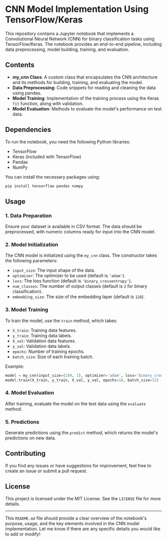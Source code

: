# CNN Model Implementation Using TensorFlow/Keras

This repository contains a Jupyter notebook that implements a Convolutional Neural Network (CNN) for binary classification tasks using TensorFlow/Keras. The notebook provides an end-to-end pipeline, including data preprocessing, model building, training, and evaluation.

## Contents

- **my_cnn Class**: A custom class that encapsulates the CNN architecture and its methods for building, training, and evaluating the model.
- **Data Preprocessing**: Code snippets for reading and cleaning the data using pandas.
- **Model Training**: Implementation of the training process using the Keras `fit` function, along with validation.
- **Model Evaluation**: Methods to evaluate the model's performance on test data.

## Dependencies

To run the notebook, you need the following Python libraries:

- TensorFlow
- Keras (included with TensorFlow)
- Pandas
- NumPy

You can install the necessary packages using:

```bash
pip install tensorflow pandas numpy
```

## Usage

### 1. Data Preparation

Ensure your dataset is available in CSV format. The data should be preprocessed, with numeric columns ready for input into the CNN model.

### 2. Model Initialization

The CNN model is initialized using the `my_cnn` class. The constructor takes the following parameters:

- `input_size`: The input shape of the data.
- `optimizer`: The optimizer to be used (default is `'adam'`).
- `loss`: The loss function (default is `'binary_crossentropy'`).
- `num_classes`: The number of output classes (default is `2` for binary classification).
- `embedding_size`: The size of the embedding layer (default is `128`).

### 3. Model Training

To train the model, use the `train` method, which takes:

- `X_train`: Training data features.
- `y_train`: Training data labels.
- `X_val`: Validation data features.
- `y_val`: Validation data labels.
- `epochs`: Number of training epochs.
- `batch_size`: Size of each training batch.

Example:
```python
model = my_cnn(input_size=(100, 1), optimizer='adam', loss='binary_crossentropy', num_classes=2)
model.train(X_train, y_train, X_val, y_val, epochs=10, batch_size=32)
```

### 4. Model Evaluation

After training, evaluate the model on the test data using the `evaluate` method.

### 5. Predictions

Generate predictions using the `predict` method, which returns the model's predictions on new data.

## Contributing

If you find any issues or have suggestions for improvement, feel free to create an issue or submit a pull request.

## License

This project is licensed under the MIT License. See the `LICENSE` file for more details.

---

This `README.md` file should provide a clear overview of the notebook's purpose, usage, and the key elements involved in the CNN model implementation. Let me know if there are any specific details you would like to add or modify!

